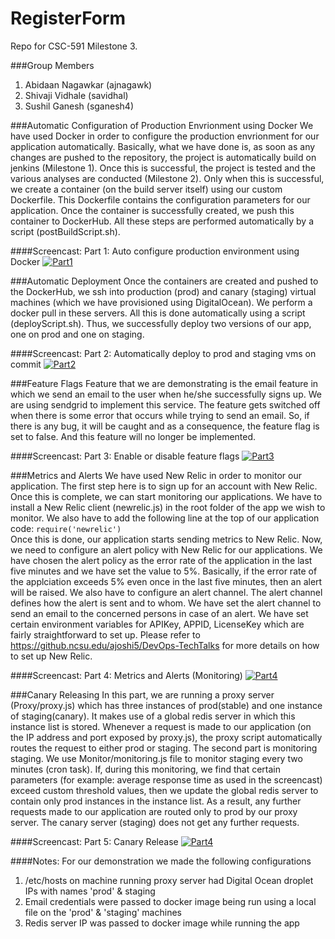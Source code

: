 # RegisterForm
Repo for CSC-591 Milestone 3.

###Group Members
1. Abidaan Nagawkar (ajnagawk)
2. Shivaji Vidhale (savidhal)
3. Sushil Ganesh (sganesh4)

###Automatic Configuration of Production Envrionment using Docker
We have used Docker in order to configure the production envrionment for our application automatically. Basically, what we have done is, as soon as any changes are pushed to the repository, the project is automatically build on jenkins (Milestone 1). Once this is successful, the project is tested and the various analyses are conducted (Milestone 2). Only when this is successful, we create a container (on the build server itself) using our custom Dockerfile. This Dockerfile contains the configuration parameters for our application. Once the container is successfully created, we push this container to DockerHub. All these steps are performed automatically by a script (postBuildScript.sh).

####Screencast: Part 1: Auto configure production environment using Docker
[![Part1](http://img.youtube.com/vi/QKxJuHocNfs/0.jpg)](https://www.youtube.com/watch?v=QKxJuHocNfs)

###Automatic Deployment
Once the containers are created and pushed to the DockerHub, we ssh into production (prod) and canary (staging) virtual machines (which we have provisioned using DigitalOcean). We perform a docker pull in these servers. All this is done automatically using a script (deployScript.sh). Thus, we successfully deploy two versions of our app, one on prod and one on staging.

####Screencast: Part 2: Automatically deploy to prod and staging vms on commit
[![Part2](http://img.youtube.com/vi/5hFxk9XnByA/0.jpg)](https://www.youtube.com/watch?v=5hFxk9XnByA)

###Feature Flags
Feature that we are demonstrating is the email feature in which we send an email to the user when he/she successfully signs up. We are using sendgrid to implement this service. The feature gets switched off when there is some error that occurs while trying to send an email. So, if there is any bug, it will be caught and as a consequence, the feature flag is set to false. And this feature will no longer be implemented.

####Screencast: Part 3: Enable or disable feature flags
[![Part3](http://img.youtube.com/vi/awFn4-5rE98/0.jpg)](https://www.youtube.com/watch?v=awFn4-5rE98)

###Metrics and Alerts
We have used New Relic in order to monitor our application. The first step here is to sign up for an account with New Relic. Once this is complete, we can start monitoring our applications. We have to install a New Relic client (newrelic.js) in the root folder of the app we wish to monitor. We also have to add the following line at the top of our application code: `require('newrelic')`   
Once this is done, our application starts sending metrics to New Relic. Now, we need to configure an alert policy with New Relic for our applications. We have chosen the alert policy as the error rate of the application in the last five minutes and we have set the value to 5%. Basically, if the error rate of the applciation exceeds 5% even once in the last five minutes, then an alert will be raised. We also have to configure an alert channel. The alert channel defines how the alert is sent and to whom. We have set the alert channel to send an email to the concerned persons in case of an alert. We have set certain environment variables for APIKey, APPID, LicenseKey which are fairly straightforward to set up. Please refer to https://github.ncsu.edu/ajoshi5/DevOps-TechTalks for more details on how to set up New Relic.

####Screencast: Part 4: Metrics and Alerts (Monitoring)
[![Part4](http://img.youtube.com/vi/gopkPGvXCSs/0.jpg)](https://www.youtube.com/watch?v=gopkPGvXCSs)

###Canary Releasing
In this part, we are running a proxy server (Proxy/proxy.js) which has three instances of prod(stable) and one instance of staging(canary). It makes use of a global redis server in which this instance list is stored. Whenever a request is made to our application (on the IP address and port exposed by proxy.js), the proxy script automatically routes the request to either prod or staging. 
The second part is monitoring staging. We use Monitor/monitoring.js file to monitor staging every two minutes (cron task). If, during this monitoring, we find that certain parameters (for example: average response time as used in the screencast) exceed custom threshold values, then we update the global redis server to contain only prod instances in the instance list. As a result, any further requests made to our application are routed only to prod by our proxy server. The canary server (staging) does not get any further requests.

####Screencast: Part 5: Canary Release
[![Part4](http://img.youtube.com/vi/qMWjO1-2dac/0.jpg)](https://www.youtube.com/watch?v=qMWjO1-2dac)

####Notes:
For our demonstration we made the following configurations
1. /etc/hosts on machine running proxy server had Digital Ocean droplet IPs with names 'prod' & staging
2. Email credentials were passed to docker image being run using a local file on the 'prod' & 'staging' machines
3. Redis server IP was passed to docker image while running the app
